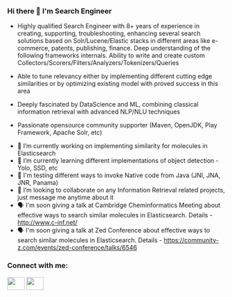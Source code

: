 ### Hi there 👋 I'm Search Engineer

* Highly qualified Search Engineer with 8+ years of experience in creating, supporting, troubleshooting, enhancing several search solutions based on Solr/Lucene/Elastic stacks in different areas like e-commerce, patents, publishing, finance. Deep understanding of the following frameworks internals. Ability to write and create custom Collectors/Scorers/Filters/Analyzers/Tokenizers/Queries

* Able to tune relevancy either by implementing different cutting edge similarities or by optimizing existing model with proved success in this area

* Deeply fascinated by DataScience and ML, combining classical information retrieval with advanced NLP/NLU techniques

* Passionate opensource community supporter (Maven, OpenJDK, Play Framework, Apache Solr, etc)

- 🔭 I’m currently working on implementing similarity for molecules in Elasticsearch
- 🌱 I’m currently learning different implementations of object detection - Yolo, SSD, etc
- 🧪 I'm testing different ways to invoke Native code from Java (JNI, JNA, JNR, Panama)
- 👯 I’m looking to collaborate on any Information Retrieval related projects, just message me anytime about it
- 🗣️ I'm soon giving a talk at Cambridge Cheminformatics Meeting about effective ways to search similar molecules in Elasticsearch. Details - http://www.c-inf.net/
- 🗣️ I'm soon giving a talk at Zed Conference about effective ways to search similar molecules in Elasticsearch. Details - https://community-z.com/events/zed-conference/talks/6546

<p align="left"> 
<h3 align="left">Connect with me:</h3>
<a href="https://www.linkedin.com/in/konstantin-p-8b0573142/" target="blank"><img align="center" src="https://cdn.jsdelivr.net/npm/simple-icons@3.0.1/icons/linkedin.svg" height="30" width="40" /></a>
<a href="https://stackoverflow.com/users/story/2663985" target="blank"><img align="center" src="https://cdn.jsdelivr.net/npm/simple-icons@3.0.1/icons/stackoverflow.svg" height="30" width="40" /></a>
</p>
